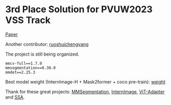 # 3rd Place Solution for PVUW2023 VSS Track
[Paper](https://arxiv.org/pdf/2306.02291.pdf)

Another contributor: [ruoshuichengyang](https://github.com/ruoshuichengyang)

The project is still being organized.

```
mmcv-full==1.7.0
mmsegmentation==0.30.0
mmdet==2.25.3
```

Best model weight (InternImage-H + Mask2former + coco pre-train): [weight](https://drive.google.com/file/d/18slzp3azV_XHrXCTu3KAQW7mKW62-kEk/view?usp=drive_link)

Thank for these great projects: [MMSegmentation](https://github.com/open-mmlab/mmsegmentation), [InternImage](https://github.com/OpenGVLab/InternImage), [ViT-Adapter](https://github.com/czczup/ViT-Adapter) and [SSA](https://github.com/fudan-zvg/Semantic-Segment-Anything).

